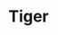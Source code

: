 ---
layout: post
title: 'Tiger'
categories: [flying, gallery]
tags: [tiger]
banner: tiger.jpg
caption:  
type: image
---